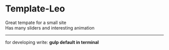 # Template-Leo
Great tempate for a small site<br>
Has many sliders and interesting animation
<hr>
for developing write: <b>gulp default in terminal</b>
